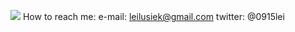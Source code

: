 
<img src="https://komarev.com/ghpvc/?username=leilus&color=purple"> </img>
How to reach me: e-mail: leilusiek@gmail.com twitter: @0915lei
